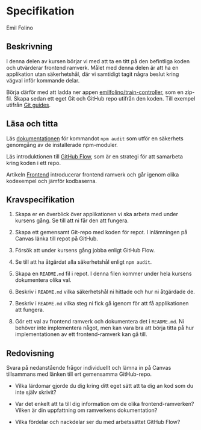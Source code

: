 # Specifikation

<p class="author">Emil Folino</p>



## Beskrivning

I denna delen av kursen börjar vi med att ta en titt på den befintliga koden och utvärderar frontend ramverk. Målet med denna delen är att ha en applikation utan säkerhetshål, där vi samtidigt tagit några beslut kring vägval inför kommande delar.

Börja därför med att ladda ner appen [emilfolino/train-controller](https://github.com/emilfolino/train-controller/releases/tag/v1.1), som en zip-fil. Skapa sedan ett eget Git och GitHub repo utifrån den koden. Till exempel utifrån [Git guides](https://github.com/git-guides/git-init).



## Läsa och titta

Läs [dokumentationen](https://docs.npmjs.com/cli/v6/commands/npm-audit) för kommandot `npm audit` som utför en säkerhets genomgång av de installerade npm-moduler.

Läs introduktionen till [GitHub Flow](https://docs.github.com/en/get-started/quickstart/github-flow), som är en strategi för att samarbeta kring koden i ett repo.

Artikeln [Frontend](/frontend) introducerar frontend ramverk och går igenom olika kodexempel och jämför kodbaserna.



## Kravspecifikation

1. Skapa er en överblick över applikationen vi ska arbeta med under kursens gång. Se till att ni får den att fungera.

1. Skapa ett gemensamt Git-repo med koden för repot. I inlämningen på Canvas länka till repot på GitHub.

1. Försök att under kursens gång jobba enligt GitHub Flow.

1. Se till att ha åtgärdat alla säkerhetshål enligt `npm audit`.

1. Skapa en `README.md` fil i repot. I denna filen kommer under hela kursens dokumentera olika val.

1. Beskriv i `README.md` vilka säkerhetshål ni hittade och hur ni åtgärdade de.

1. Beskriv i `README.md` vilka steg ni fick gå igenom för att få applikationen att fungera.

1. Gör ett val av frontend ramverk och dokumentera det i `README.md`. Ni behöver inte implementera något, men kan vara bra att börja titta på hur implementationen av ett frontend-ramverk kan gå till.



## Redovisning

Svara på nedanstående frågor individuellt och lämna in på Canvas tillsammans med länken till ert gemensamma GitHub-repo.

* Vilka lärdomar gjorde du dig kring ditt eget sätt att ta dig an kod som du inte själv skrivit?

* Var det enkelt att ta till dig information om de olika frontend-ramverken? Vilken är din uppfattning om ramverkens dokumentation?

* Vilka fördelar och nackdelar ser du med arbetssättet GitHub Flow?
